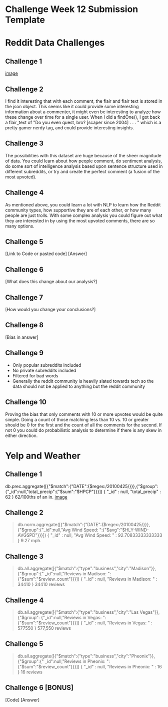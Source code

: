 # Challenge Week 12 Submission Template

# Reddit Data Challenges

## Challenge 1

[image](reddit/ch1.png)

## Challenge 2

I find it interesting that with each comment, the flair and flair text is stored in the json object.  This seems like it could provide some interesting information about a commenter, it might even be interesting to analyze how these change over time for a single user.  When I did a findOne(), I got back a flair_text of "Do you even quest, bro? [scaper since 2004] . . . " which is a pretty gamer nerdy tag, and could provide interesting insights.

## Challenge 3

The possibilities with this dataset are huge because of the sheer magnitude of data.  You could learn about how people comment, do sentiment analysis, do some sort of intelligence analysis based upon sentence structure used in different subreddits, or try and create the perfect comment (a fusion of the most upvoted).

## Challenge 4

As mentioned above, you could learn a lot with NLP to learn how the Reddit community types, how supportive they are of each other, or how many people are just trolls. With some complex analysis you could figure out what they are interested in by using the most upvoted comments, there are so many options.

## Challenge 5

[Link to Code or pasted code]
[Answer]

## Challenge 6

[What does this change about our analysis?]

## Challenge 7

[How would you change your conclusions?]

## Challenge 8

[Bias in answer]

## Challenge 9

 * Only popular subreddits included
 * No private subreddits included
 * Filtered for bad words
 * Generally the reddit community is heavily slated towards tech so the data should not be applied to anything but the reddit community

## Challenge 10

Proving the bias that only comments with 10 or more upvotes would be quite simple. Doing a count of those matching less than 10 vs. 10 or greater should be 0 for the first and the count of all the comments for the second.  If not 0 you could do probabilistic analysis to determine if there is any skew in either direction.

# Yelp and Weather 

## Challenge 1
db.prec.aggregate([{"$match":{"DATE":{$regex:/20100425/}}},{"$group":{"_id":null,"total_precip":{"$sum":"$HPCP"}}}])
{ "_id" : null, "total_precip" : 62 }
62/100ths of an in.
[image](weather/cp1.png)

## Challenge 2

> db.norm.aggregate([{"$match":{"DATE":{$regex:/20100425/}}},{"$group":{"_id":null,"Avg Wind Speed: ":{"$avg":"$HLY-WIND-AVGSPD"}}}])
{ "_id" : null, "Avg Wind Speed: " : 92.70833333333333 }
9.27 mph.

## Challenge 3

> db.all.aggregate([{"$match":{"type":"business","city":"Madison"}},{"$group":{"
_id":null,"Reviews in Madison: ":{"$sum":"$review_count"}}}])
{ "_id" : null, "Reviews in Madison: " : 34410 }
34410 reviews

## Challenge 4

> db.all.aggregate([{"$match":{"type":"business","city":"Las Vegas"}},{"$group":
{"_id":null,"Reviews in Vegas: ":{"$sum":"$review_count"}}}])
{ "_id" : null, "Reviews in Vegas: " : 577550 }
577,550 reviews

## Challenge 5

> db.all.aggregate([{"$match":{"type":"business","city":"Pheonix"}},{"$group":{"
_id":null,"Reviews in Pheonix: ":{"$sum":"$review_count"}}}])
{ "_id" : null, "Reviews in Pheonix: " : 16 }
16 reviews

## Challenge 6 [BONUS]

[Code]
[Answer]



